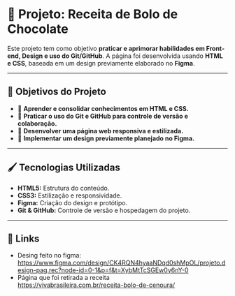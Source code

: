 # 🍫 Projeto: Receita de Bolo de Chocolate  

Este projeto tem como objetivo **praticar e aprimorar habilidades em Front-end, Design e uso do Git/GitHub**. A página foi desenvolvida usando **HTML e CSS**, baseada em um design previamente elaborado no **Figma**.  

---

## 🚀 Objetivos do Projeto  
- 📌 **Aprender e consolidar conhecimentos em HTML e CSS.**  
- 📌 **Praticar o uso do Git e GitHub para controle de versão e colaboração.**  
- 📌 **Desenvolver uma página web responsiva e estilizada.**  
- 📌 **Implementar um design previamente planejado no Figma.**  

---

## 🖌️ Tecnologias Utilizadas  
- **HTML5:** Estrutura do conteúdo.  
- **CSS3:** Estilização e responsividade.  
- **Figma:** Criação do design e protótipo.  
- **Git & GitHub:** Controle de versão e hospedagem do projeto.  

---

## 🔗 Links 
- Desing feito no figma:</br> https://www.figma.com/design/CK4RQN4hyaaNDqd0shMpOL/projeto.design-pag.rec?node-id=0-1&p=f&t=XybMtTcSGEw0y6nY-0
- Página que foi retirada a receita </br> https://vivabrasileira.com.br/receita-bolo-de-cenoura/
